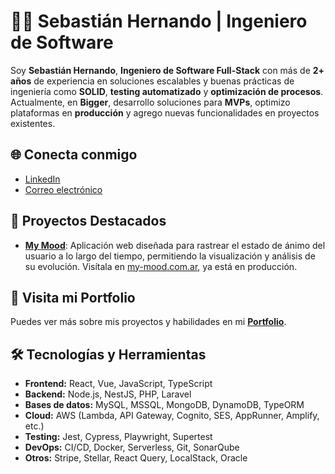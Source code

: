 # 👨‍💻 Sebastián Hernando | Ingeniero de Software

Soy **Sebastián Hernando**, **Ingeniero de Software Full-Stack** con más de **2+ años** de experiencia en soluciones escalables y buenas prácticas de ingeniería como **SOLID**, **testing automatizado** y **optimización de procesos**. Actualmente, en **Bigger**, desarrollo soluciones para **MVPs**, optimizo plataformas en **producción** y agrego nuevas funcionalidades en proyectos existentes.

## 🌐 Conecta conmigo

- [LinkedIn](https://www.linkedin.com/in/sebastianhernando/)
- [Correo electrónico](mailto:sebastianhernando.dev@gmail.com)


## 🚀 Proyectos Destacados

- [**My Mood**](https://my-mood.com.ar/): Aplicación web diseñada para rastrear el estado de ánimo del usuario a lo largo del tiempo, permitiendo la visualización y análisis de su evolución. Visítala en [my-mood.com.ar](https://my-mood.com.ar/), ya está en producción.


## 💼 Visita mi Portfolio

Puedes ver más sobre mis proyectos y habilidades en mi [**Portfolio**](https://sebastianhernando-dev.netlify.app/).


## 🛠️ Tecnologías y Herramientas

- **Frontend:** React, Vue, JavaScript, TypeScript
- **Backend:** Node.js, NestJS, PHP, Laravel
- **Bases de datos:** MySQL, MSSQL, MongoDB, DynamoDB, TypeORM
- **Cloud:** AWS (Lambda, API Gateway, Cognito, SES, AppRunner, Amplify, etc.)
- **Testing:** Jest, Cypress, Playwright, Supertest
- **DevOps:** CI/CD, Docker, Serverless, Git, SonarQube
- **Otros:** Stripe, Stellar, React Query, LocalStack, Oracle
